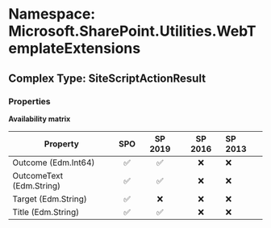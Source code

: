 # Namespace: Microsoft.SharePoint.Utilities.WebTemplateExtensions

## Complex Type: SiteScriptActionResult

### Properties

**Availability matrix**

Property | SPO | SP 2019 | SP 2016 | SP 2013
----------|:---:|:-------:|:-------:|:-------
Outcome (Edm.Int64) | ✅ | ✅ | ❌ | ❌
OutcomeText (Edm.String) | ✅ | ✅ | ❌ | ❌
Target (Edm.String) | ✅ | ❌ | ❌ | ❌
Title (Edm.String) | ✅ | ✅ | ❌ | ❌